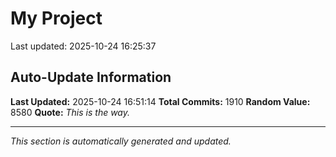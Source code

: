 # My Project


Last updated: 2025-10-24 16:25:37





























































































































































































































































































































































































































































































































































































































































































































































































































































































































































































































































































































































































































































































































































































































































































































































































































































































































































































































































































































































































































































































































































































































































































































































































## Auto-Update Information

**Last Updated:** 2025-10-24 16:51:14
**Total Commits:** 1910
**Random Value:** 8580
**Quote:** _This is the way._

---
_This section is automatically generated and updated._